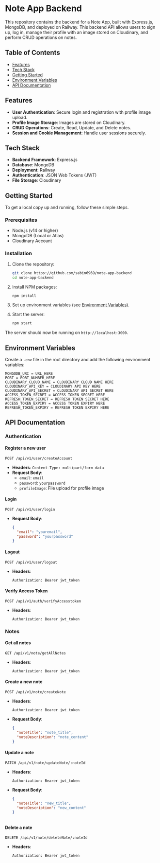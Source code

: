 # Note App Backend

This repository contains the backend for a Note App, built with Express.js, MongoDB, and deployed on Railway. This backend API allows users to sign up, log in, manage their profile with an image stored on Cloudinary, and perform CRUD operations on notes.

## Table of Contents

- [Features](#features)
- [Tech Stack](#tech-stack)
- [Getting Started](#getting-started)
- [Environment Variables](#environment-variables)
- [API Documentation](#api-documentation)

## Features

- **User Authentication**: Secure login and registration with profile image upload.
- **Profile Image Storage**: Images are stored on Cloudinary.
- **CRUD Operations**: Create, Read, Update, and Delete notes.
- **Session and Cookie Management**: Handle user sessions securely.

## Tech Stack

- **Backend Framework**: Express.js
- **Database**: MongoDB
- **Deployment**: Railway
- **Authentication**: JSON Web Tokens (JWT)
- **File Storage**: Cloudinary

## Getting Started

To get a local copy up and running, follow these simple steps.

### Prerequisites

- Node.js (v14 or higher)
- MongoDB (Local or Atlas)
- Cloudinary Account

### Installation

1. Clone the repository:
   ```bash
   git clone https://github.com/sabin6969/note-app-backend
   cd note-app-backend
   ```

2. Install NPM packages:
   ```bash
   npm install
   ```

3. Set up environment variables (see [Environment Variables](#environment-variables)).

4. Start the server:
   ```bash
   npm start
   ```

The server should now be running on `http://localhost:3000`.

## Environment Variables

Create a `.env` file in the root directory and add the following environment variables:

```plaintext
MONGODB_URI = URL_HERE
PORT = PORT_NUMBER_HERE
CLOUDINARY_CLOUD_NAME = CLOUDINARY CLOUD NAME HERE
CLOUDINARY_API_KEY = CLOUDINARY API KEY HERE
CLOUDINARY_API_SECRET = CLOUDINARY API SECRET HERE
ACCESS_TOKEN_SECRET = ACCESS TOKEN SECRET HERE
REFRESH_TOKEN_SECRET = REFRESH TOKEN SECRET HERE
ACCESS_TOKEN_EXPIRY = ACCESS TOKEN EXPIRY HERE
REFRESH_TOKEN_EXPIRY = REFRESH TOKEN EXPIRY HERE
```

## API Documentation

### Authentication

#### Register a new user

```http
POST /api/v1/user/createAccount
```

- **Headers**: `Content-Type: multipart/form-data`
- **Request Body**:
  - `email`: `email`
  - `password`: `yourpassword`
  - `profileImage`: File upload for profile image


#### Login

```http
POST /api/v1/user/login
```

- **Request Body**:
  ```json
  {
    "email": "youremail",
    "password": "yourpassword"
  }
  ```



#### Logout

```http
POST /api/v1/user/logout
```

- **Headers**:
  ```plaintext
  Authorization: Bearer jwt_token
  ```


#### Verify Access Token

```http
POST /api/v1/auth/verifyAccesstoken
```

- **Headers**:
  ```plaintext
  Authorization: Bearer jwt_token
  ```

### Notes

#### Get all notes

```http
GET /api/v1/note/getAllNotes
```

- **Headers**:
  ```plaintext
  Authorization: Bearer jwt_token
  ```

#### Create a new note

```http
POST /api/v1/note/createNote
```

- **Headers**:
  ```plaintext
  Authorization: Bearer jwt_token
  ```

- **Request Body**:
  ```json
  {
    "noteTitle": "note_title",
    "noteDescription": "note_content"
  }
  ```


#### Update a note

```http
PATCH /api/v1/note/updateNote/:noteId
```

- **Headers**:
  ```plaintext
  Authorization: Bearer jwt_token
  ```

- **Request Body**:
  ```json
  {
    "noteTitle": "new_title",
    "noteDescription": "new_content"
  }
  ```

  ```

#### Delete a note

```http
DELETE /api/v1/note/deleteNote/:noteId
```

- **Headers**:
  ```plaintext
  Authorization: Bearer jwt_token
  ```

